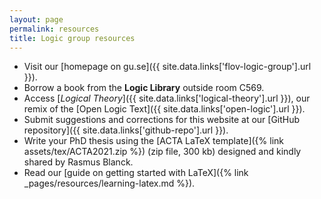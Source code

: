 ```yaml
---
layout: page
permalink: resources
title: Logic group resources
---
```

* Visit our [homepage on gu.se]({{ site.data.links['flov-logic-group'].url }}).
* Borrow a book from the **Logic Library** outside room C569.
* Access [*Logical Theory*]({{ site.data.links['logical-theory'].url }}), our remix of the [Open Logic Text]({{ site.data.links['open-logic'].url }}).
* Submit suggestions and corrections for this website at our [GitHub repository]({{ site.data.links['github-repo'].url }}).
* Write your PhD thesis using the [ACTA LaTeX template]({% link assets/tex/ACTA2021.zip %}) (zip file, 300 kb) designed and kindly shared by Rasmus Blanck.
* Read our [guide on getting started with LaTeX]({% link _pages/resources/learning-latex.md %}).
